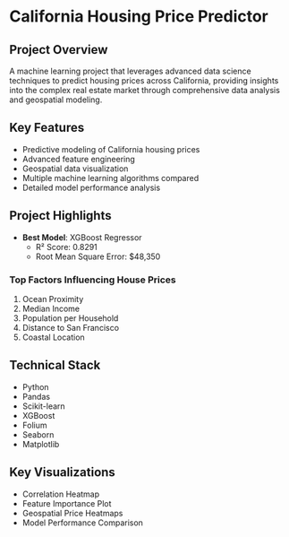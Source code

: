 # California Housing Price Predictor

## Project Overview
A machine learning project that leverages advanced data science techniques to predict housing prices across California, providing insights into the complex real estate market through comprehensive data analysis and geospatial modeling.

## Key Features
- Predictive modeling of California housing prices
- Advanced feature engineering
- Geospatial data visualization
- Multiple machine learning algorithms compared
- Detailed model performance analysis

## Project Highlights
- **Best Model**: XGBoost Regressor
  - R² Score: 0.8291
  - Root Mean Square Error: $48,350

### Top Factors Influencing House Prices
1. Ocean Proximity
2. Median Income
3. Population per Household
4. Distance to San Francisco
5. Coastal Location

## Technical Stack
- Python
- Pandas
- Scikit-learn
- XGBoost
- Folium
- Seaborn
- Matplotlib

## Key Visualizations
- Correlation Heatmap
- Feature Importance Plot
- Geospatial Price Heatmaps
- Model Performance Comparison
